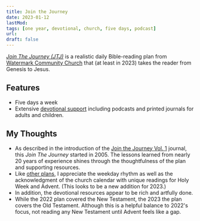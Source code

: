 ```yaml
---
title: Join the Journey
date: 2023-01-12
lastMod: 
tags: [one year, devotional, church, five days, podcast]
url:
draft: false
---
```


*[Join The Journey (JTJ)](https://www.jointhejourney.com)* is a realistic daily Bible-reading plan from [Watermark Community Church](https://www.watermark.org) that (at least in 2023) takes the reader from Genesis to Jesus.


## Features

- Five days a week
- Extensive [devotional support](https://www.jointhejourney.com/resources) including podcasts and printed journals for adults and children.



## My Thoughts
- As described in the introduction of the [Join the Journey Vol. 1](https://www.amazon.com/Join-Journey-Journal-Vol-1/dp/B09NRGB47B/ref=sr_1_2?qid=1673552370&refinements=p_27%3AWatermark+Community+Church&s=books&sr=1-2&text=Watermark+Community+Church) journal, this *Join The Journey* started in 2005. The lessons learned from nearly 20 years of experience shines through the thoughtfulness of the plan and supporting resources.
- Like [other plans](/tags/five-days/), I appreciate the weekday rhythm as well as the acknowledgment of the church calendar with unique readings for Holy Week and Advent. (This looks to be a new addition for 2023.)
- In addition, the devotional resources appear to be rich and artfully done.
- While the 2022 plan covered the New Testament, the 2023 the plan covers the Old Testament. Although this is a helpful balance to 2022's focus, not reading any New Testament until Advent feels like a gap.


